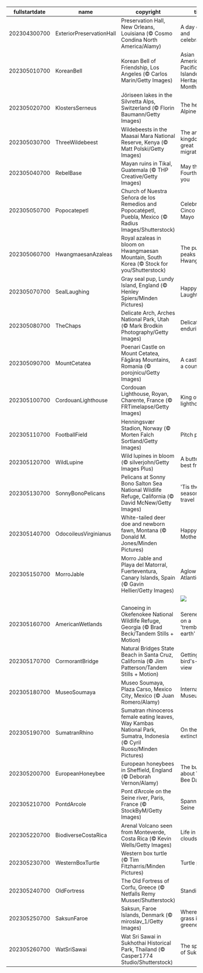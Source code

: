 |fullstartdate|name|copyright|title|image|
|--|--|--|--|--|
202304300700|ExteriorPreservationHall|Preservation Hall, New Orleans, Louisiana (© Cosmo Condina North America/Alamy)|A day of swing and celebration|![](/en-US/2023/05/202304300700ExteriorPreservationHall.jpg)|
202305010700|KoreanBell|Korean Bell of Friendship, Los Angeles (© Carlos Marin/Getty Images)|Asian American and Pacific Islander Heritage Month|![](/en-US/2023/05/202305010700KoreanBell.jpg)|
202305020700|KlostersSerneus|Jöriseen lakes in the Silvretta Alps, Switzerland (© Florin Baumann/Getty Images)|The height of Alpine beauty|![](/en-US/2023/05/202305020700KlostersSerneus.jpg)|
202305030700|ThreeWildebeest|Wildebeests in the Maasai Mara National Reserve, Kenya (© Matt Polski/Getty Images)|The animal kingdom's great migration|![](/en-US/2023/05/202305030700ThreeWildebeest.jpg)|
202305040700|RebelBase|Mayan ruins in Tikal, Guatemala (© THP Creative/Getty Images)|May the Fourth be with you|![](/en-US/2023/05/202305040700RebelBase.jpg)|
202305050700|Popocatepetl|Church of Nuestra Señora de los Remedios and Popocatépetl, Puebla, Mexico (© Radius Images/Shutterstock)|Celebrating Cinco de Mayo|![](/en-US/2023/05/202305050700Popocatepetl.jpg)|
202305060700|HwangmaesanAzaleas|Royal azaleas in bloom on Hwangmaesan Mountain, South Korea (© Stock for you/Shutterstock)|The purple peaks of Hwangmaesan|![](/en-US/2023/05/202305060700HwangmaesanAzaleas.jpg)|
202305070700|SealLaughing|Gray seal pup, Lundy Island, England (© Henley Spiers/Minden Pictures)|Happy World Laughter Day!|![](/en-US/2023/05/202305070700SealLaughing.jpg)|
202305080700|TheChaps|Delicate Arch, Arches National Park, Utah (© Mark Brodkin Photography/Getty Images)|Delicate but enduring|![](/en-US/2023/05/202305080700TheChaps.jpg)|
202305090700|MountCetatea|Poenari Castle on Mount Cetatea, Făgăraș Mountains, Romania (© porojnicu/Getty Images)|A castle fit for a count|![](/en-US/2023/05/202305090700MountCetatea.jpg)|
202305100700|CordouanLighthouse|Cordouan Lighthouse, Royan, Charente, France (© FRTimelapse/Getty Images)|King of lighthouses|![](/en-US/2023/05/202305100700CordouanLighthouse.jpg)|
202305110700|FootballField|Henningsvær Stadion, Norway (© Morten Falch Sortland/Getty Images)|Pitch perfect|![](/en-US/2023/05/202305110700FootballField.jpg)|
202305120700|WildLupine|Wild lupines in bloom (© silverjohn/Getty Images Plus)|A butterfly's best friend|![](/en-US/2023/05/202305120700WildLupine.jpg)|
202305130700|SonnyBonoPelicans|Pelicans at Sonny Bono Salton Sea National Wildlife Refuge, California (© David McNew/Getty Images)|'Tis the season for travel|![](/en-US/2023/05/202305130700SonnyBonoPelicans.jpg)|
202305140700|OdocoileusVirginianus|White-tailed deer doe and newborn fawn, Montana (© Donald M. Jones/Minden Pictures)|Happy Mother's Day!|![](/en-US/2023/05/202305140700OdocoileusVirginianus.jpg)|
202305150700|MorroJable|Morro Jable and Playa del Matorral, Fuerteventura, Canary Islands, Spain (© Gavin Hellier/Getty Images)|Aglow in the Atlantic|![](/en-US/2023/05/202305150700MorroJable.jpg)|
||||![](/en-US/2023/05/.jpg)|
202305160700|AmericanWetlands|Canoeing in Okefenokee National Wildlife Refuge, Georgia (© Brad Beck/Tandem Stills + Motion)|Serene waters on a 'trembling earth'|![](/en-US/2023/05/202305160700AmericanWetlands.jpg)|
202305170700|CormorantBridge|Natural Bridges State Beach in Santa Cruz, California (© Jim Patterson/Tandem Stills + Motion)|Getting a bird's-eye view|![](/en-US/2023/05/202305170700CormorantBridge.jpg)|
202305180700|MuseoSoumaya|Museo Soumaya, Plaza Carso, Mexico City, Mexico (© Juan Romero/Alamy)|International Museum Day|![](/en-US/2023/05/202305180700MuseoSoumaya.jpg)|
202305190700|SumatranRhino|Sumatran rhinoceros female eating leaves, Way Kambas National Park, Sumatra, Indonesia (© Cyril Ruoso/Minden Pictures)|On the edge of extinction|![](/en-US/2023/05/202305190700SumatranRhino.jpg)|
202305200700|EuropeanHoneybee|European honeybees in Sheffield, England (© Deborah Vernon/Alamy)|The buzz about World Bee Day|![](/en-US/2023/05/202305200700EuropeanHoneybee.jpg)|
202305210700|PontdArcole|Pont d’Arcole on the Seine river, Paris, France (© StockByM/Getty Images)|Spanning the Seine|![](/en-US/2023/05/202305210700PontdArcole.jpg)|
202305220700|BiodiverseCostaRica|Arenal Volcano seen from Monteverde, Costa Rica (© Kevin Wells/Getty Images)|Life in the clouds|![](/en-US/2023/05/202305220700BiodiverseCostaRica.jpg)|
202305230700|WesternBoxTurtle|Western box turtle (© Tim Fitzharris/Minden Pictures)|Turtle power!|![](/en-US/2023/05/202305230700WesternBoxTurtle.jpg)|
202305240700|OldFortress|The Old Fortress of Corfu, Greece (© Netfalls Remy Musser/Shutterstock)|Standing firm|![](/en-US/2023/05/202305240700OldFortress.jpg)|
202305250700|SaksunFaroe|Saksun, Faroe Islands, Denmark (© miroslav_1/Getty Images)|Where the grass is greener|![](/en-US/2023/05/202305250700SaksunFaroe.jpg)|
202305260700|WatSriSawai|Wat Sri Sawai in Sukhothai Historical Park, Thailand (© Casper1774 Studio/Shutterstock)|The splendors of Sukhothai|![](/en-US/2023/05/202305260700WatSriSawai.jpg)|
